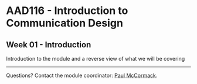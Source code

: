 AAD116 - Introduction to Communication Design
====================


Week 01 - Introduction
----------------------

Introduction to the module and a reverse view of what we will be covering


----

Questions? Contact the module coordinator: [Paul McCormack](mailto:p.mccormack@ulster.ac.uk?Subject=AAD116).
